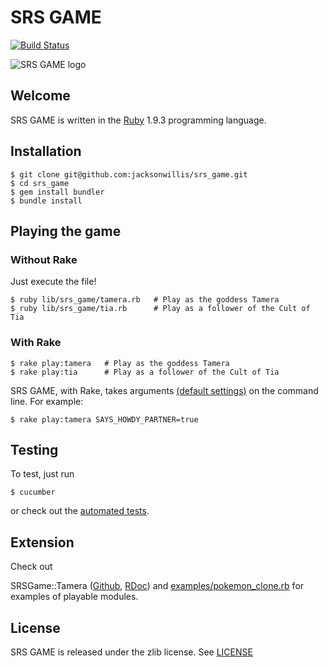 SRS GAME
========

[![Build Status](https://secure.travis-ci.org/jacksonwillis/srs_game.png?branch=master)](https://secure.travis-ci.org/jacksonwillis/srs_game)

![SRS GAME logo](https://github.com/jacksonwillis/srs_game/raw/master/srs_game.png)

Welcome
-------

SRS GAME is written in the [Ruby](http://www.ruby-lang.org/) 1.9.3 programming language.

Installation
------------

    $ git clone git@github.com:jacksonwillis/srs_game.git
    $ cd srs_game
    $ gem install bundler
    $ bundle install

Playing the game
----------------

### Without Rake

Just execute the file!

    $ ruby lib/srs_game/tamera.rb   # Play as the goddess Tamera
    $ ruby lib/srs_game/tia.rb      # Play as a follower of the Cult of Tia

### With Rake

    $ rake play:tamera   # Play as the goddess Tamera
    $ rake play:tia      # Play as a follower of the Cult of Tia

SRS GAME, with Rake, takes arguments
[(default settings)](https://rdoc.info/github/jacksonwillis/srs_game/master/SRSGame/Settings.default_settings)
on the command line. For example:

    $ rake play:tamera SAYS_HOWDY_PARTNER=true

Testing
-------

To test, just run

    $ cucumber

or check out the [automated tests](https://travis-ci.org/jacksonwillis/srs_game).

Extension
---------

Check out

SRSGame::Tamera
([Github](https://github.com/jacksonwillis/srs_game/blob/master/lib/srs_game/tamera.rb),
   [RDoc](http://rubydoc.info/github/jacksonwillis/srs_game/master/SRSGame/Tamera))
and [examples/pokemon_clone.rb](https://github.com/jacksonwillis/srs_game/blob/master/examples/pokemon_clone.rb)
for examples of playable modules.

License
-------

SRS GAME is released under the zlib license. See [LICENSE](https://github.com/jacksonwillis/srs_game/blob/master/LICENSE)
